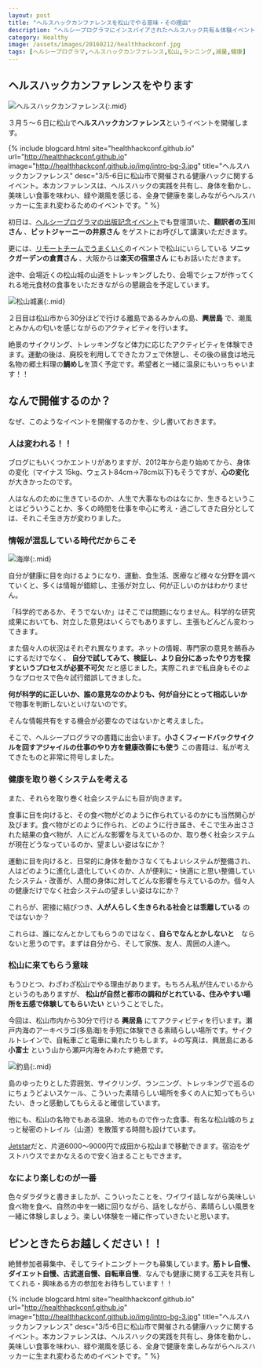 ```yaml
---
layout: post
title: "ヘルスハックカンファレンスを松山でやる意味・その理由"
description: "ヘルシープログラマにインスパイアされたヘルスハック共有＆体験イベントを愛媛県松山市で開催します！"
category: Healthy
image: /assets/images/20160212/healthhackconf.jpg
tags: [ヘルシープログラマ,ヘルスハックカンファレンス,松山,ランニング,減量,健康]
---
```


## ヘルスハックカンファレンスをやります

![ヘルスハックカンファレンス](/assets/images/20160212/healthhackconf.jpg "ヘルスハックカンファレンス"){:.mid}

３月５〜６日に松山で**ヘルスハックカンファレンス**というイベントを開催します。

{% include blogcard.html site="healthhackconf.github.io" url="http://healthhackconf.github.io" image="http://healthhackconf.github.io/img/intro-bg-3.jpg" title="ヘルスハックカンファレンス" desc="3/5-6日に松山市で開催される健康ハックに関するイベント。本カンファレンスは、ヘルスハックの実践を共有し、身体を動かし、美味しい食事を味わい、緑や潮風を感じる、全身で健康を楽しみながらヘルスハッカーに生まれ変わるためのイベントです。" %}


初日は、[ヘルシープログラマの出版記念イベント](http://connpass.com/event/18312/)でも登壇頂いた、**翻訳者の玉川さん** 、**ビットジャーニーの井原さん** をゲストにお呼びして講演いただきます。

更には、[リモートチームでうまくいく](https://www.amazon.co.jp/dp/4534053428?tag=giantech-22&camp=1027&creative=7407&linkCode=as4&creativeASIN=4534053428&adid=09AFBRSVQWBH2AP2G971&)のイベントで松山にいらしている **ソニックガーデンの倉貫さん** 、大阪からは**楽天の宿里さん** にもお話いただきます。


途中、会場近くの松山城の山道をトレッキングしたり、会場でシェフが作ってくれる地元食材の食事をいただきながらの懇親会を予定しています。

![松山城裏](/assets/images/20160212/IMG_2757.JPG "松山城"){:.mid}


２日目は松山市から30分ほどで行ける離島であるみかんの島、**興居島** で、潮風とみかんの匂いを感じながらのアクティビティを行います。

絶景のサイクリング、トレッキングなど体力に応じたアクティビティを体験できます。運動の後は、廃校を利用してできたカフェで休憩し、その後の昼食は地元名物の郷土料理の**鯛めし**を頂く予定です。希望者と一緒に温泉にもいっちゃいます！！


## なんで開催するのか？

なぜ、このようなイベントを開催するのかを、少し書いておきます。

### 人は変われる！！

ブログにもいくつかエントリがありますが、2012年から走り始めてから、身体の変化（マイナス
15kg、ウェスト84cm->78cm以下)もそうですが、**心の変化** が大きかったのです。

人はなんのために生きているのか、人生で大事なものはなにか、生きるということはどういうことか、多くの時間を仕事を中心に考え・過ごしてきた自分としては、それこそ生き方が変わりました。

### 情報が混乱している時代だからこそ

![海岸](/assets/images/20160212/IMG_2807.JPG "海岸"){:.mid}

自分が健康に目を向けるようになり、運動、食生活、医療など様々な分野を調べていくと、多くは情報が錯綜し、主張が対立し、何が正しいのかはわかりません。

「科学的であるか、そうでないか」はそこでは問題になりません。科学的な研究成果においても、対立した意見はいくらでもありますし、主張もどんどん変わってきます。

また個々人の状況はそれぞれ異なります。ネットの情報、専門家の意見を鵜呑みにするだけでなく、 **自分で試してみて、検証し、より自分にあったやり方を探すというプロセスが必要不可欠** だと感じました。実際これまで私自身もそのようなプロセスで色々試行錯誤してきました。

**何が科学的に正しいか、誰の意見なのかよりも、何が自分にとって相応しいか** で物事を判断しないといけないのです。

そんな情報共有をする機会が必要なのではないかと考えました。

そこで、ヘルシープログラマの書籍に出会います。**小さくフィードバックサイクルを回すアジャイルの仕事のやり方を健康改善にも使う** この書籍は、私が考えてきたものと非常に符号しました。

### 健康を取り巻くシステムを考える

また、それらを取り巻く社会システムにも目が向きます。

食事に目を向けると、その食べ物がどのように作られているのかにも当然関心が及びます。食べ物がどのように作られ、どのように行き届き、そこで生み出さされた結果の食べ物が、人にどんな影響を与えているのか、取り巻く社会システムが現在どうなっているのか、望ましい姿はなにか？

運動に目を向けると、日常的に身体を動かさなくてもよいシステムが整備され、人はどのように進化し退化していくのか、人が便利に・快適にと思い整備していたシステム・改善が、人間の身体に対してどんな影響を与えているのか。個々人の健康だけでなく社会システムの望ましい姿はなにか？

これらが、密接に結びつき、**人が人らしく生きられる社会とは乖離している** のではないか？

これらは、誰になんとかしてもらうのではなく、**自らでなんとかしないと**　ならないと思うのです。まずは自分から、そして家族、友人、周囲の人達へ。

### 松山に来てもらう意味

もうひとつ、わざわざ松山でやる理由があります。もちろん私が住んでいるからというのもありますが、 **松山が自然と都市の調和がとれている、住みやすい場所を五感で体験してもらいたい** ということでした。

今回は、松山市内から30分で行ける **興居島** にてアクティビティを行います。瀬戸内海のアーキペラゴ(多島海)を手短に体験できる素晴らしい場所です。サイクルトレインで、自転車ごと電車に乗れたりもします。↓の写真は、興居島にある **小富士** という山から瀬戸内海をみわたす絶景です。

![釣島](/assets/images/20160212/IMG_2854.JPG "釣島"){:.mid}

島のゆったりとした雰囲気、サイクリング、ランニング、トレッキングで巡るのにちょうどよいスケール、こういった素晴らしい場所を多くの人に知ってもらいたい、きっと感動してもらえると確信しています。

他にも、松山の名物でもある温泉、地のもので作った食事、有名な松山城のちょっと秘密のトレイル（山道）を散策する時間も設けています。

[Jetstar](http://www.jetstar.com/jp/ja/home?origin=NRT&destination=MYJ&adult=1&children=0&infants=0&flexible=1&departure-date=05-03-2016&return-date=06-03-2016)だと、片道6000〜9000円で成田から松山まで移動できます。宿泊をゲストハウスでまかなえるので安く泊まることもできます。

### なにより楽しむのが一番

色々ダラダラと書きましたが、こういったことを、ワイワイ話しながら美味しい食べ物を食べ、自然の中を一緒に回りながら、話をしながら、素晴らしい風景を一緒に体験しましょう。楽しい体験を一緒に作っていきたいと思います。

## ピンときたらお越しください！！

絶賛参加者募集中、そしてライトニングトークも募集しています。**筋トレ自慢、ダイエット自慢、古武道自慢、自転車自慢**、なんでも健康に関する工夫を共有してくれる・興味ある方の参加をお待ちしています！！

{% include blogcard.html site="healthhackconf.github.io" url="http://healthhackconf.github.io" image="http://healthhackconf.github.io/img/intro-bg-3.jpg" title="ヘルスハックカンファレンス" desc="3/5-6日に松山市で開催される健康ハックに関するイベント。本カンファレンスは、ヘルスハックの実践を共有し、身体を動かし、美味しい食事を味わい、緑や潮風を感じる、全身で健康を楽しみながらヘルスハッカーに生まれ変わるためのイベントです。" %}


